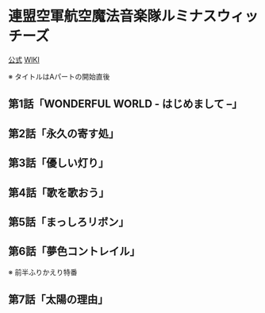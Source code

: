 # 連盟空軍航空魔法音楽隊ルミナスウィッチーズ

[公式](http://w-witch.jp/luminous/) 
[WIKI](https://ja.wikipedia.org/wiki/%E9%80%A3%E7%9B%9F%E7%A9%BA%E8%BB%8D%E8%88%AA%E7%A9%BA%E9%AD%94%E6%B3%95%E9%9F%B3%E6%A5%BD%E9%9A%8A%E3%83%AB%E3%83%9F%E3%83%8A%E3%82%B9%E3%82%A6%E3%82%A3%E3%83%83%E3%83%81%E3%83%BC%E3%82%BA) 

※ タイトルはAパートの開始直後

## 第1話「WONDERFUL WORLD - はじめまして –」

## 第2話「永久の寄す処」

## 第3話「優しい灯り」

## 第4話「歌を歌おう」

## 第5話「まっしろリボン」

## 第6話「夢色コントレイル」

※ 前半ふりかえり特番

## 第7話「太陽の理由」

